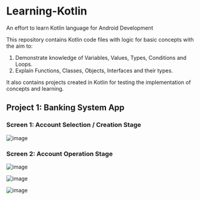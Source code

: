 # Learning-Kotlin
An effort to learn Kotlin language for Android Development

This repository contains Kotlin code files with logic for basic concepts with the aim to:

1. Demonstrate knowledge of Variables, Values, Types, Conditions and Loops.
2. Explain Functions, Classes, Objects, Interfaces and their types.

It also contains projects created in Kotlin for testing the implementation of concepts and learning.

## Project 1: Banking System App

### Screen 1: Account Selection / Creation Stage

![image](https://github.com/umardar8/Learning-Kotlin/assets/66141104/5ffa0737-c3c5-4d95-816f-ddf346d68bdf)

### Screen 2: Account Operation Stage

![image](https://github.com/umardar8/Learning-Kotlin/assets/66141104/667013cb-58cc-4d56-8a85-fa1dec4a8748)

![image](https://github.com/umardar8/Learning-Kotlin/assets/66141104/c09abf1a-0c56-445a-a532-05e45e24d333)

![image](https://github.com/umardar8/Learning-Kotlin/assets/66141104/3847ca10-e50f-4d97-b99d-06b8de792b1c)

